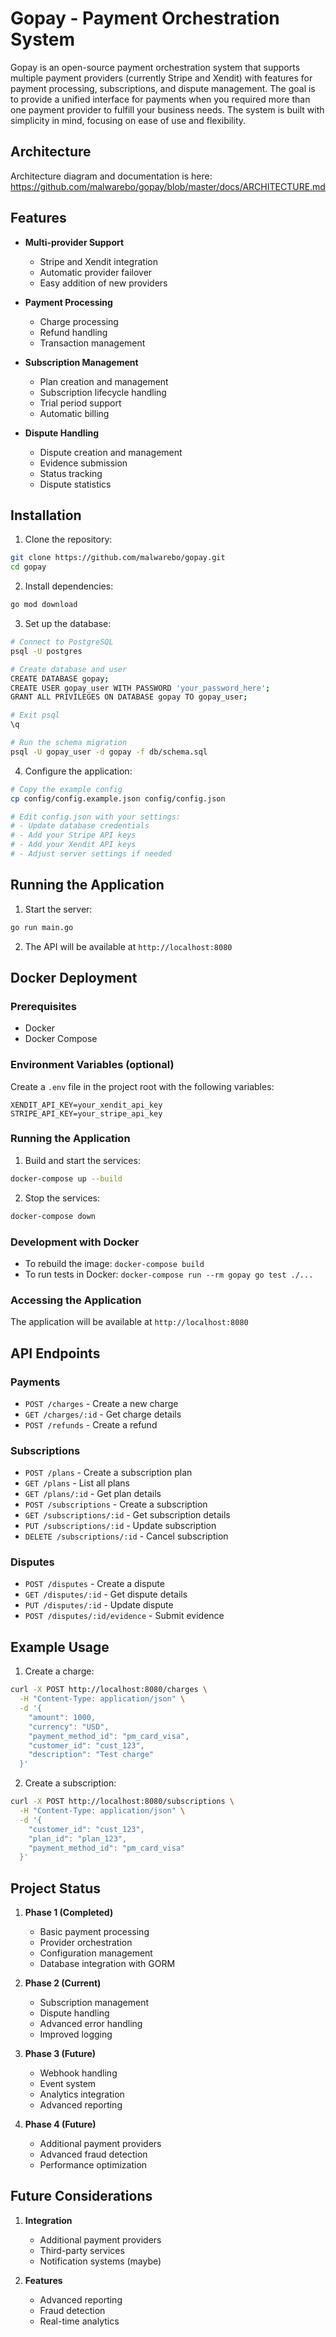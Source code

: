 # Gopay - Payment Orchestration System

Gopay is an open-source payment orchestration system that supports multiple payment providers (currently Stripe and Xendit) with features for payment processing, subscriptions, and dispute management. The goal is to provide a unified interface for payments when you required more than one payment provider to fulfill your business needs. The system is built with simplicity in mind, focusing on ease of use and flexibility.

## Architecture

Architecture diagram and documentation is here: https://github.com/malwarebo/gopay/blob/master/docs/ARCHITECTURE.md

## Features

- **Multi-provider Support**
  - Stripe and Xendit integration
  - Automatic provider failover
  - Easy addition of new providers

- **Payment Processing**
  - Charge processing
  - Refund handling
  - Transaction management

- **Subscription Management**
  - Plan creation and management
  - Subscription lifecycle handling
  - Trial period support
  - Automatic billing

- **Dispute Handling**
  - Dispute creation and management
  - Evidence submission
  - Status tracking
  - Dispute statistics

## Installation

1. Clone the repository:
```bash
git clone https://github.com/malwarebo/gopay.git
cd gopay
```

2. Install dependencies:
```bash
go mod download
```

3. Set up the database:
```bash
# Connect to PostgreSQL
psql -U postgres

# Create database and user
CREATE DATABASE gopay;
CREATE USER gopay_user WITH PASSWORD 'your_password_here';
GRANT ALL PRIVILEGES ON DATABASE gopay TO gopay_user;

# Exit psql
\q

# Run the schema migration
psql -U gopay_user -d gopay -f db/schema.sql
```

4. Configure the application:
```bash
# Copy the example config
cp config/config.example.json config/config.json

# Edit config.json with your settings:
# - Update database credentials
# - Add your Stripe API keys
# - Add your Xendit API keys
# - Adjust server settings if needed
```

## Running the Application

1. Start the server:
```bash
go run main.go
```

2. The API will be available at `http://localhost:8080`

## Docker Deployment

### Prerequisites
- Docker
- Docker Compose

### Environment Variables (optional)
Create a `.env` file in the project root with the following variables:
```
XENDIT_API_KEY=your_xendit_api_key
STRIPE_API_KEY=your_stripe_api_key
```

### Running the Application
1. Build and start the services:
```bash
docker-compose up --build
```

2. Stop the services:
```bash
docker-compose down
```

### Development with Docker
- To rebuild the image: `docker-compose build`
- To run tests in Docker: `docker-compose run --rm gopay go test ./...`

### Accessing the Application
The application will be available at `http://localhost:8080`

## API Endpoints

### Payments
- `POST /charges` - Create a new charge
- `GET /charges/:id` - Get charge details
- `POST /refunds` - Create a refund

### Subscriptions
- `POST /plans` - Create a subscription plan
- `GET /plans` - List all plans
- `GET /plans/:id` - Get plan details
- `POST /subscriptions` - Create a subscription
- `GET /subscriptions/:id` - Get subscription details
- `PUT /subscriptions/:id` - Update subscription
- `DELETE /subscriptions/:id` - Cancel subscription

### Disputes
- `POST /disputes` - Create a dispute
- `GET /disputes/:id` - Get dispute details
- `PUT /disputes/:id` - Update dispute
- `POST /disputes/:id/evidence` - Submit evidence

## Example Usage

1. Create a charge:
```bash
curl -X POST http://localhost:8080/charges \
  -H "Content-Type: application/json" \
  -d '{
    "amount": 1000,
    "currency": "USD",
    "payment_method_id": "pm_card_visa",
    "customer_id": "cust_123",
    "description": "Test charge"
  }'
```

2. Create a subscription:
```bash
curl -X POST http://localhost:8080/subscriptions \
  -H "Content-Type: application/json" \
  -d '{
    "customer_id": "cust_123",
    "plan_id": "plan_123",
    "payment_method_id": "pm_card_visa"
  }'
```

## Project Status

1. **Phase 1 (Completed)**
   - Basic payment processing
   - Provider orchestration
   - Configuration management
   - Database integration with GORM

2. **Phase 2 (Current)**
   - Subscription management
   - Dispute handling
   - Advanced error handling
   - Improved logging

3. **Phase 3 (Future)**
   - Webhook handling
   - Event system
   - Analytics integration
   - Advanced reporting

4. **Phase 4 (Future)**
   - Additional payment providers
   - Advanced fraud detection
   - Performance optimization

## Future Considerations

1. **Integration**
   - Additional payment providers
   - Third-party services
   - Notification systems (maybe)

2. **Features**
   - Advanced reporting
   - Fraud detection
   - Real-time analytics

